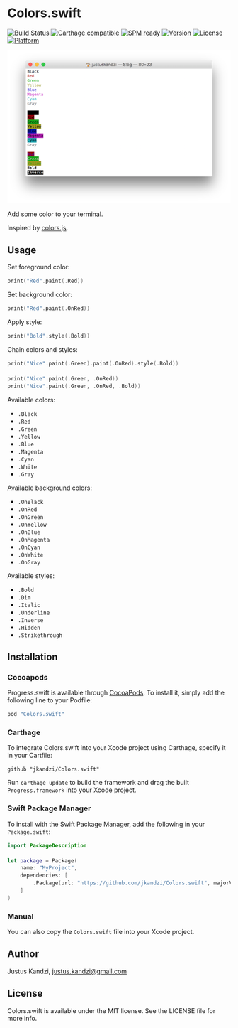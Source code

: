# Colors.swift

[![Build Status](https://travis-ci.org/jkandzi/Colors.swift.svg?branch=master)](https://travis-ci.org/jkandzi/Colors.swift)
[![Carthage compatible](https://img.shields.io/badge/Carthage-compatible-4BC51D.svg?style=flat)](https://github.com/Carthage/Carthage)
[![SPM ready](https://img.shields.io/badge/SPM-ready-orange.svg)](https://www.swift.org)
[![Version](https://img.shields.io/cocoapods/v/Colors.swift.svg?style=flat)](http://cocoapods.org/pods/Colors.swift)
[![License](https://img.shields.io/cocoapods/l/Colors.swift.svg?style=flat)](http://cocoapods.org/pods/Colors.swift)
[![Platform](https://img.shields.io/cocoapods/p/Colors.swift.svg?style=flat)](http://cocoapods.org/pods/Colors.swift)

![screenshot](https://raw.githubusercontent.com/jkandzi/Colors.swift/master/screen-shot.png)

Add some color to your terminal.

Inspired by [colors.js](https://github.com/marak/colors.js/).

## Usage

Set foreground color:

```swift
print("Red".paint(.Red))
```

Set background color:

```swift
print("Red".paint(.OnRed))
```

Apply style:

```swift
print("Bold".style(.Bold))
```

Chain colors and styles:

```swift
print("Nice".paint(.Green).paint(.OnRed).style(.Bold))

print("Nice".paint(.Green, .OnRed))
print("Nice".paint(.Green, .OnRed, .Bold))
```

Available colors:

* `.Black`
* `.Red`
* `.Green`
* `.Yellow`
* `.Blue`
* `.Magenta`
* `.Cyan`
* `.White`
* `.Gray`

Available background colors:

* `.OnBlack`
* `.OnRed`
* `.OnGreen`
* `.OnYellow`
* `.OnBlue`
* `.OnMagenta`
* `.OnCyan`
* `.OnWhite`
* `.OnGray`

Available styles:

* `.Bold`
* `.Dim`
* `.Italic`
* `.Underline`
* `.Inverse`
* `.Hidden`
* `.Strikethrough`

## Installation

### Cocoapods

Progress.swift is available through [CocoaPods](http://cocoapods.org). To install
it, simply add the following line to your Podfile:

```ruby
pod "Colors.swift"
```

### Carthage

To integrate Colors.swift into your Xcode project using Carthage, specify it in your Cartfile:

```
github "jkandzi/Colors.swift"
```

Run `carthage update` to build the framework and drag the built `Progress.framework` into your Xcode project.

### Swift Package Manager

To install with the Swift Package Manager, add the following in your `Package.swift`:

```swift
import PackageDescription

let package = Package(
    name: "MyProject",
    dependencies: [
        .Package(url: "https://github.com/jkandzi/Colors.swift", majorVersion: 0)
    ]
)
```

### Manual

You can also copy the `Colors.swift` file into your Xcode project.

## Author

Justus Kandzi, justus.kandzi@gmail.com

## License

Colors.swift is available under the MIT license. See the LICENSE file for more info.
